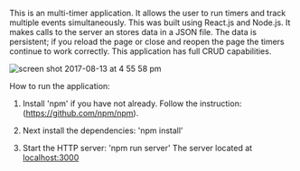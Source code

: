 This is an multi-timer application. It allows the user to run timers and track multiple events simultaneously. This was built using React.js and Node.js. It makes calls to the server an stores data in a JSON file. The data is persistent; if you reload the page or close and reopen the page the timers continue to work correctly. This application has full CRUD capabilities.

![screen shot 2017-08-13 at 4 55 58 pm](https://user-images.githubusercontent.com/19808088/29253654-c06374ec-8048-11e7-8de6-f2500efb1782.png)

How to run the application:

1. Install 'npm' if you  have not already.
Follow the instruction: (https://github.com/npm/npm).

2. Next install the dependencies: 'npm install'

3. Start the HTTP server: 'npm run server'
The server located at [localhost:3000](localhost:3000)
